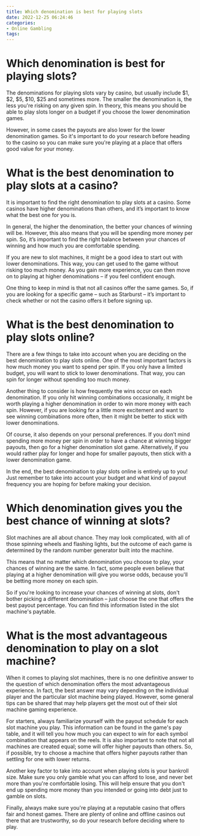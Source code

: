 ```yaml
---
title: Which denomination is best for playing slots
date: 2022-12-25 06:24:46
categories:
- Online Gambling
tags:
---
```



#  Which denomination is best for playing slots?

The denominations for playing slots vary by casino, but usually include $1, $2, $5, $10, $25 and sometimes more. The smaller the denomination is, the less you're risking on any given spin. In theory, this means you should be able to play slots longer on a budget if you choose the lower denomination games.

However, in some cases the payouts are also lower for the lower denomination games. So it's important to do your research before heading to the casino so you can make sure you're playing at a place that offers good value for your money.

#  What is the best denomination to play slots at a casino?

It is important to find the right denomination to play slots at a casino. Some casinos have higher denominations than others, and it’s important to know what the best one for you is.

In general, the higher the denomination, the better your chances of winning will be. However, this also means that you will be spending more money per spin. So, it’s important to find the right balance between your chances of winning and how much you are comfortable spending.

If you are new to slot machines, it might be a good idea to start out with lower denominations. This way, you can get used to the game without risking too much money. As you gain more experience, you can then move on to playing at higher denominations – if you feel confident enough.

One thing to keep in mind is that not all casinos offer the same games. So, if you are looking for a specific game – such as Starburst – it’s important to check whether or not the casino offers it before signing up.

#  What is the best denomination to play slots online?

There are a few things to take into account when you are deciding on the best denomination to play slots online. One of the most important factors is how much money you want to spend per spin. If you only have a limited budget, you will want to stick to lower denominations. That way, you can spin for longer without spending too much money.

Another thing to consider is how frequently the wins occur on each denomination. If you only hit winning combinations occasionally, it might be worth playing a higher denomination in order to win more money with each spin. However, if you are looking for a little more excitement and want to see winning combinations more often, then it might be better to stick with lower denominations.

Of course, it also depends on your personal preferences. If you don’t mind spending more money per spin in order to have a chance at winning bigger payouts, then go for a higher denomination slot game. Alternatively, if you would rather play for longer and hope for smaller payouts, then stick with a lower denomination game.

In the end, the best denomination to play slots online is entirely up to you! Just remember to take into account your budget and what kind of payout frequency you are hoping for before making your decision.

#  Which denomination gives you the best chance of winning at slots?

Slot machines are all about chance. They may look complicated, with all of those spinning wheels and flashing lights, but the outcome of each game is determined by the random number generator built into the machine.

This means that no matter which denomination you choose to play, your chances of winning are the same. In fact, some people even believe that playing at a higher denomination will give you worse odds, because you'll be betting more money on each spin.

So if you're looking to increase your chances of winning at slots, don't bother picking a different denomination – just choose the one that offers the best payout percentage. You can find this information listed in the slot machine's paytable.

#  What is the most advantageous denomination to play on a slot machine?

When it comes to playing slot machines, there is no one definitive answer to the question of which denomination offers the most advantageous experience. In fact, the best answer may vary depending on the individual player and the particular slot machine being played. However, some general tips can be shared that may help players get the most out of their slot machine gaming experience.

For starters, always familiarize yourself with the payout schedule for each slot machine you play. This information can be found in the game's pay table, and it will tell you how much you can expect to win for each symbol combination that appears on the reels. It is also important to note that not all machines are created equal; some will offer higher payouts than others. So, if possible, try to choose a machine that offers higher payouts rather than settling for one with lower returns.

Another key factor to take into account when playing slots is your bankroll size. Make sure you only gamble what you can afford to lose, and never bet more than you're comfortable losing. This will help ensure that you don't end up spending more money than you intended or going into debt just to gamble on slots.

Finally, always make sure you're playing at a reputable casino that offers fair and honest games. There are plenty of online and offline casinos out there that are trustworthy, so do your research before deciding where to play.